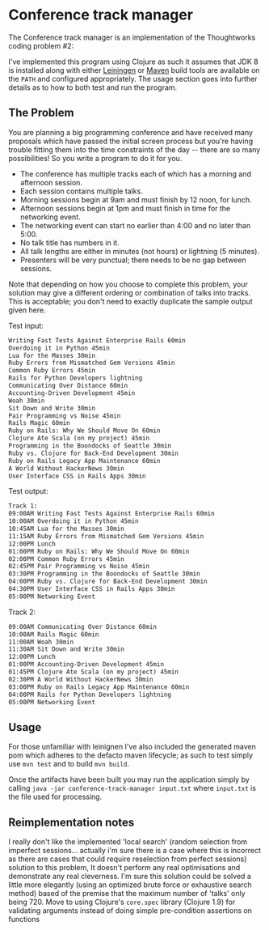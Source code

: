 # Conference track manager

The Conference track manager is an implementation of the Thoughtworks coding problem #2:

I've implemented this program using Clojure as such it assumes that JDK 8 is installed along with either [Leiningen](https://leiningen.org/) or [Maven](https://maven.apache.org/) build tools are available on the `PATH` and configured appropriately. The usage section goes into further details as to how to both test and run the program.

## The Problem

You are planning a big programming conference and have received many proposals which have passed the initial screen process but you're having trouble fitting them into the time constraints of the day -- there are so many possibilities! So you write a program to do it for you.

- The conference has multiple tracks each of which has a morning and afternoon session.
- Each session contains multiple talks.
- Morning sessions begin at 9am and must finish by 12 noon, for lunch.
- Afternoon sessions begin at 1pm and must finish in time for the networking event.
- The networking event can start no earlier than 4:00 and no later than 5:00.
- No talk title has numbers in it.
- All talk lengths are either in minutes (not hours) or lightning (5 minutes).
- Presenters will be very punctual; there needs to be no gap between sessions.
 
Note that depending on how you choose to complete this problem, your solution may give a different ordering or combination of talks into tracks. This is acceptable; you don't need to exactly duplicate the sample output given here.
 
Test input:
```txt
Writing Fast Tests Against Enterprise Rails 60min
Overdoing it in Python 45min
Lua for the Masses 30min
Ruby Errors from Mismatched Gem Versions 45min
Common Ruby Errors 45min
Rails for Python Developers lightning
Communicating Over Distance 60min
Accounting-Driven Development 45min
Woah 30min
Sit Down and Write 30min
Pair Programming vs Noise 45min
Rails Magic 60min
Ruby on Rails: Why We Should Move On 60min
Clojure Ate Scala (on my project) 45min
Programming in the Boondocks of Seattle 30min
Ruby vs. Clojure for Back-End Development 30min
Ruby on Rails Legacy App Maintenance 60min
A World Without HackerNews 30min
User Interface CSS in Rails Apps 30min
```
 
Test output: 
```txt
Track 1:
09:00AM Writing Fast Tests Against Enterprise Rails 60min
10:00AM Overdoing it in Python 45min
10:45AM Lua for the Masses 30min
11:15AM Ruby Errors from Mismatched Gem Versions 45min
12:00PM Lunch
01:00PM Ruby on Rails: Why We Should Move On 60min
02:00PM Common Ruby Errors 45min
02:45PM Pair Programming vs Noise 45min
03:30PM Programming in the Boondocks of Seattle 30min
04:00PM Ruby vs. Clojure for Back-End Development 30min
04:30PM User Interface CSS in Rails Apps 30min
05:00PM Networking Event
```
 
Track 2:
```txt
09:00AM Communicating Over Distance 60min
10:00AM Rails Magic 60min
11:00AM Woah 30min
11:30AM Sit Down and Write 30min
12:00PM Lunch
01:00PM Accounting-Driven Development 45min
01:45PM Clojure Ate Scala (on my project) 45min
02:30PM A World Without HackerNews 30min
03:00PM Ruby on Rails Legacy App Maintenance 60min
04:00PM Rails for Python Developers lightning
05:00PM Networking Event
```

## Usage

For those unfamiliar with leinignen I've also included the generated maven pom which adheres to the defacto maven lifecycle; as such to test simply use `mvn test` and to build `mvn build`.

Once the artifacts have been built you may run the application simply by calling `java -jar conference-track-manager input.txt` where `input.txt` is the file used for processing.

## Reimplementation notes

I really don't like the implemented 'local search' (random selection from imperfect sessions... actually i'm sure there is a case where this is incorrect as there are cases that could require reselection from perfect sessions) solution to this problem, It doesn't perform any real optimisations and demonstrate any real cleverness. I'm sure this solution could be solved a little more elegantly (using an optimized brute force or exhaustive search method) based of the premise that the maximum number of 'talks' only being 720.
Move to using Clojure's `core.spec` library (Clojure 1.9) for validating arguments instead of doing simple pre-condition assertions on functions